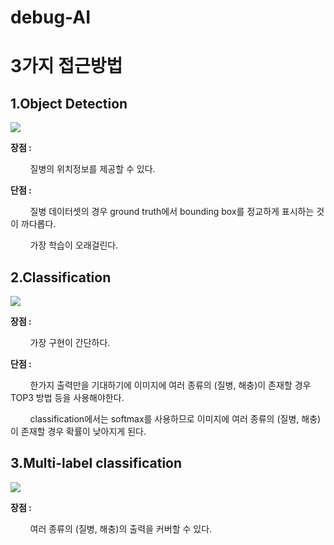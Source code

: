 # debug-AI

# 3가지 접근방법
## 1.Object Detection
<kbd><img src = https://user-images.githubusercontent.com/80030558/162415573-240617e7-5bef-4a9c-aa70-721309a5c2a6.png></kbd>

  **장점 :**
    <p> &nbsp; &nbsp; &nbsp; &nbsp; 질병의 위치정보를 제공할 수 있다. </p>
  **단점 :** 
    <p> &nbsp; &nbsp; &nbsp; &nbsp; 질병 데이터셋의 경우 ground truth에서 bounding box를 정교하게 표시하는 것이 까다롭다. </p>
    <p> &nbsp; &nbsp; &nbsp; &nbsp; 가장 학습이 오래걸린다. </p>
    
    
## 2.Classification
<kbd><img src = https://user-images.githubusercontent.com/80030558/162415544-f5078a6e-6562-48c8-8fce-842c42000e9e.png></kbd>

  **장점 :** 
    <p> &nbsp; &nbsp; &nbsp; &nbsp; 가장 구현이 간단하다. </p> 
  **단점 :** 
    <p> &nbsp; &nbsp; &nbsp; &nbsp; 한가지 출력만을 기대하기에 이미지에 여러 종류의 (질병, 해충)이 존재할 경우 TOP3 방법 등을 사용해야한다. </p> 
    <p> &nbsp; &nbsp; &nbsp; &nbsp; classification에서는 softmax를 사용하므로 이미지에 여러 종류의 (질병, 해충)이 존재할 경우 확률이 낮아지게 된다. </p> 
    
## 3.Multi-label classification
<kbd><img src = https://user-images.githubusercontent.com/80030558/162416194-05dd66cf-dbb0-4a3a-9a63-6a70c166bd97.png></kbd>

  **장점 :** 
    <p> &nbsp; &nbsp; &nbsp; &nbsp; 여러 종류의 (질병, 해충)의 출력을 커버할 수 있다. </p> 
